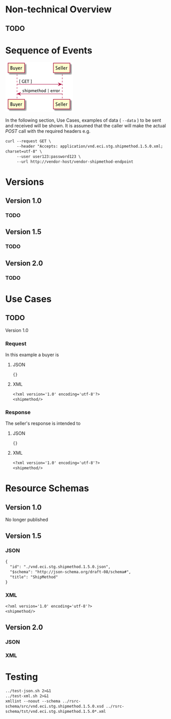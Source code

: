 

# Non-technical Overview


## TODO


# Sequence of Events

![img](../images/shipmethod-sequence.puml.png)

In the following section, Use Cases, examples of data ( `--data` ) to be sent and
received will be shown. It is assumed that the caller will make the actual *POST*
call with the required headers e.g.

    curl --request GET \
         --header "Accepts: application/vnd.eci.stg.shipmethod.1.5.0.xml; charset=utf-8" \
         --user user123:password123 \
         --url http://vendor-host/vendor-shipmethod-endpoint


# Versions


## Version 1.0


### TODO


## Version 1.5


### TODO


## Version 2.0


### TODO


# Use Cases


## TODO

Version 1.0


### Request

In this example a buyer is

1.  JSON

        {}

2.  XML

        <?xml version='1.0' encoding='utf-8'?>
        <shipmethod/>


### Response

The seller's response is intended to

1.  JSON

        {}

2.  XML

        <?xml version='1.0' encoding='utf-8'?>
        <shipmethod/>


# Resource Schemas


## Version 1.0

No longer published


## Version 1.5


### JSON

    {
      "id": "./vnd.eci.stg.shipmethod.1.5.0.json",
      "$schema": "http://json-schema.org/draft-08/schema#",
      "title": "ShipMethod"
    }


### XML

    <?xml version='1.0' encoding='utf-8'?>
    <shipmethod/>


## Version 2.0


### JSON


### XML


# Testing

    ../test-json.sh 2>&1
    ../test-xml.sh 2>&1
    xmllint --noout --schema ../rsrc-schema/src/vnd.eci.stg.shipmethod.1.5.0.xsd ../rsrc-schema/tst/vnd.eci.stg.shipmethod.1.5.0*.xml
